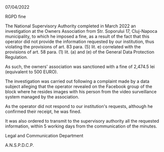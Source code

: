 07/04/2022

RGPD fine

The National Supervisory Authority completed in March 2022 an investigation at the Owners Association from Str. Soporului 17, Cluj-Napoca municipality, to which he imposed a fine, as a result of the fact that this operator did not provide the information requested by our institution, thus violating the provisions of art. 83 para. (5) lit. e) correlated with the provisions of art. 58 para. (1) lit. (a) and (e) of the General Data Protection Regulation.

As such, the owners' association was sanctioned with a fine of 2,474.5 lei (equivalent to 500 EURO).

The investigation was carried out following a complaint made by a data subject alleging that the operator revealed on the Facebook group of the block where he resides images with his person from the video surveillance system managed by the association.

As the operator did not respond to our institution's requests, although he confirmed their receipt, he was fined.

It was also ordered to transmit to the supervisory authority all the requested information, within 5 working days from the communication of the minutes.

Legal and Communication Department

A.N.S.P.D.C.P.

